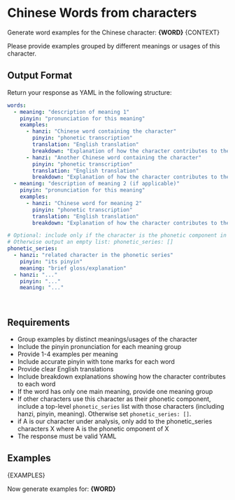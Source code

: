 # Chinese Words from characters

Generate word examples for the Chinese character: **{WORD}**
{CONTEXT}

Please provide examples grouped by different meanings or usages of this character.

## Output Format
Return your response as YAML in the following structure:

```yaml
words:
  - meaning: "description of meaning 1"
    pinyin: "pronunciation for this meaning"
    examples:
      - hanzi: "Chinese word containing the character"
        pinyin: "phonetic transcription"
        translation: "English translation"
        breakdown: "Explanation of how the character contributes to the word's meaning"
      - hanzi: "Another Chinese word containing the character"
        pinyin: "phonetic transcription" 
        translation: "English translation"
        breakdown: "Explanation of how the character contributes to the word's meaning"
  - meaning: "description of meaning 2 (if applicable)"
    pinyin: "pronunciation for this meaning"
    examples:
      - hanzi: "Chinese word for meaning 2"
        pinyin: "phonetic transcription"
        translation: "English translation"
        breakdown: "Explanation of how the character contributes to the word's meaning"

# Optional: include only if the character is the phonetic component in a phonetic series
# Otherwise output an empty list: phonetic_series: []
phonetic_series:
  - hanzi: "related character in the phonetic series"
    pinyin: "its pinyin"
    meaning: "brief gloss/explanation"
  - hanzi: "..."
    pinyin: "..."
    meaning: "..."

 
```



## Requirements
- Group examples by distinct meanings/usages of the character
- Include the pinyin pronunciation for each meaning group
- Provide 1-4 examples per meaning
- Include accurate pinyin with tone marks for each word
- Provide clear English translations
- Include breakdown explanations showing how the character contributes to each word
- If the word has only one main meaning, provide one meaning group
- If other characters use this character as their phonetic component, include a top-level `phonetic_series` list with those characters (including hanzi, pinyin, meaning). Otherwise set `phonetic_series: []`.
- if A is our character under analysis, only add to the phonetic_series characters X where A is the phonetic omponent of X
- The response must be valid YAML

## Examples

{EXAMPLES}

Now generate examples for: **{WORD}**
